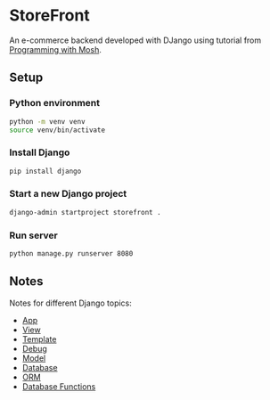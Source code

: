 
# StoreFront

An e-commerce backend developed with DJango using tutorial from [Programming with Mosh](https://www.youtube.com/watch?v=rHux0gMZ3Eg). 


## Setup

### Python environment
```bash
python -m venv venv
source venv/bin/activate
```

### Install Django
```bash
pip install django
```

### Start a new Django project
```bash
django-admin startproject storefront .
```


### Run server

```bash
python manage.py runserver 8080
```

## Notes
Notes for different Django topics:
- [App](/Notes/App.md)
- [View](/Notes/View.md)
- [Template](/Notes/Template.md)
- [Debug](/Notes/Debug.md)
- [Model](/Notes/Model.md)
- [Database](/Notes/DB.md)
- [ORM](/Notes/DjangoORM.md)
- [Database Functions](/Notes/DB_Functions.md)